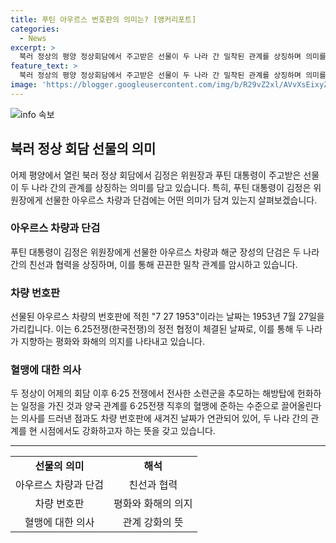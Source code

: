 ```yaml
---
title: 푸틴 아우르스 번호판의 의미는? [앵커리포트]
categories:
  - News
excerpt: >
  북러 정상의 평양 정상회담에서 주고받은 선물이 두 나라 간 밀착된 관계를 상징하며 의미를 담고 있다. 푸틴 대통령은 김정은 위원장에게 아우르스 리무진 한 대와 차 세트, 그리고 해군 장성의 단검을 선물했다. 특히, 아우르스 차량 번호판에는 7 27 1953이 적혀 있는데, 이는 6·25전쟁 정전 협정일을 상징한다. 이와 관련하여 두 정상은 양국 관계를 전쟁 직후의 혈맹에 준하는 수준으로 끌어올리겠다는 뜻을 드러냈으며, 이는 관심을 끌고 있다.
feature_text: >
  북러 정상의 평양 정상회담에서 주고받은 선물이 두 나라 간 밀착된 관계를 상징하며 의미를 담고 있다. 푸틴 대통령은 김정은 위원장에게 아우르스 리무진 한 대와 차 세트, 그리고 해군 장성의 단검을 선물했다. 특히, 아우르스 차량 번호판에는 7 27 1953이 적혀 있는데, 이는 6·25전쟁 정전 협정일을 상징한다. 이와 관련하여 두 정상은 양국 관계를 전쟁 직후의 혈맹에 준하는 수준으로 끌어올리겠다는 뜻을 드러냈으며, 이는 관심을 끌고 있다.
image: 'https://blogger.googleusercontent.com/img/b/R29vZ2xl/AVvXsEixyZcFfHzMRdzZMjFBmAUKJYCLCGyLL1o632UiGVXcaFdKo_bkvkuCioo0uUKlGfBVcT3P84aROyZIXSBEx3Aw5nCQ3pTgDom1WDC4m8eifvWiAmWEEVb4x6G_l8C0QH225ldMjyaFvpxGEBGNO37VmDTDMHGhJPq73UglMfDca1-0aw/s1600/blogspot.png'
---
```


<p><img src="https://blogger.googleusercontent.com/img/b/R29vZ2xl/AVvXsEixyZcFfHzMRdzZMjFBmAUKJYCLCGyLL1o632UiGVXcaFdKo_bkvkuCioo0uUKlGfBVcT3P84aROyZIXSBEx3Aw5nCQ3pTgDom1WDC4m8eifvWiAmWEEVb4x6G_l8C0QH225ldMjyaFvpxGEBGNO37VmDTDMHGhJPq73UglMfDca1-0aw/s1600/blogspot.png" alt="info 속보" /></p>

<h2 data-ke-size="size26">북러 정상 회담 선물의 의미</h2>

<p data-ke-size="size16">어제 평양에서 열린 북러 정상 회담에서 김정은 위원장과 푸틴 대통령이 주고받은 선물이 두 나라 간의 관계를 상징하는 의미를 담고 있습니다. 특히, 푸틴 대통령이 김정은 위원장에게 선물한 아우르스 차량과 단검에는 어떤 의미가 담겨 있는지 살펴보겠습니다.</p>

<h3>아우르스 차량과 단검</h3>

<p data-ke-size="size16">푸틴 대통령이 김정은 위원장에게 선물한 아우르스 차량과 해군 장성의 단검은 두 나라 간의 친선과 협력을 상징하며, 이를 통해 끈끈한 밀착 관계를 암시하고 있습니다.</p>

<h3>차량 번호판</h3>

<p data-ke-size="size16">선물된 아우르스 차량의 번호판에 적힌 "7 27 1953"이라는 날짜는 1953년 7월 27일을 가리킵니다. 이는 6.25전쟁(한국전쟁)의 정전 협정이 체결된 날짜로, 이를 통해 두 나라가 지향하는 평화와 화해의 의지를 나타내고 있습니다.</p>

<h3>혈맹에 대한 의사</h3>

<p data-ke-size="size16">두 정상이 어제의 회담 이후 6·25 전쟁에서 전사한 소련군을 추모하는 해방탑에 헌화하는 일정을 가진 것과 양국 관계를 6·25전쟁 직후의 혈맹에 준하는 수준으로 끌어올린다는 의사를 드러낸 점과도 차량 번호판에 새겨진 날짜가 연관되어 있어, 두 나라 간의 관계를 현 시점에서도 강화하고자 하는 뜻을 갖고 있습니다.</p>

<hr>

<table>
  <tr>
    <td style="text-align: center; height: 17px;"><b>선물의 의미</b></td>
    <td style="text-align: center; height: 17px;"><b>해석</b></td>
  </tr>
  <tr>
    <td style="text-align: center; height: 17px;">아우르스 차량과 단검</td>
    <td style="text-align: center; height: 17px;">친선과 협력</td>
  </tr>
  <tr>
    <td style="text-align: center; height: 17px;">차량 번호판</td>
    <td style="text-align: center; height: 17px;">평화와 화해의 의지</td>
  </tr>
  <tr>
    <td style="text-align: center; height: 17px;">혈맹에 대한 의사</td>
    <td style="text-align: center; height: 17px;">관계 강화의 뜻</td>
  </tr>
</table>

<p data-ke-size="size16">&nbsp;</p>

